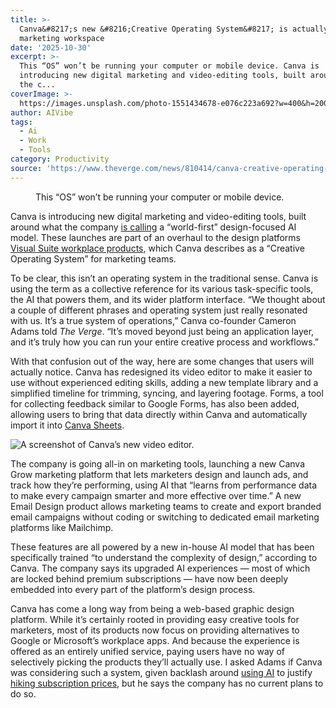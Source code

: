 ```yaml
---
title: >-
  Canva&#8217;s new &#8216;Creative Operating System&#8217; is actually a
  marketing workspace
date: '2025-10-30'
excerpt: >-
  This “OS” won’t be running your computer or mobile device. Canva is
  introducing new digital marketing and video-editing tools, built around what
  the c...
coverImage: >-
  https://images.unsplash.com/photo-1551434678-e076c223a692?w=400&h=200&fit=crop&auto=format
author: AIVibe
tags:
  - Ai
  - Work
  - Tools
category: Productivity
source: 'https://www.theverge.com/news/810414/canva-creative-operating-system-ai-launch'
---
```


											

						
<figure>

<img alt="" data-caption="This “OS” won’t be running your computer or mobile device." data-portal-copyright="" data-has-syndication-rights="1" src="https://platform.theverge.com/wp-content/uploads/sites/2/2025/10/Canva-Creative-OS.jpg?quality=90&#038;strip=all&#038;crop=0,0,100,100" />
	<figcaption>
	This “OS” won’t be running your computer or mobile device.	</figcaption>
</figure>
<p class="has-text-align-none">Canva is introducing new digital marketing and video-editing tools, built around what the company <a href="https://www.canva.com/newsroom/news/creative-operating-system/">is calling</a> a “world-first” design-focused AI model. These launches are part of an overhaul to the design platforms <a href="https://www.theverge.com/2022/9/14/23353375/canva-visual-worksuite-tools-new-google-and-microsoft">Visual Suite workplace products</a>, which Canva describes as a “Creative Operating System” for marketing teams.</p>

<p class="has-text-align-none">To be clear, this isn’t an operating system in the traditional sense. Canva is using the term as a collective reference for its various task-specific tools, the AI that powers them, and its wider platform interface. “We thought about a couple of different phrases and operating system just really resonated with us. It&#8217;s a true system of operations,” Canva co-founder Cameron Adams told <em>The Verge</em>. “It’s moved beyond just being an application layer, and it&#8217;s truly how you can run your entire creative process and workflows.”</p>

<p class="has-text-align-none">With that confusion out of the way, here are some changes that users will actually notice. Canva has redesigned its video editor to make it easier to use without experienced editing skills, adding a new template library and a simplified timeline for trimming, syncing, and layering footage. Forms, a tool for collecting feedback similar to Google Forms, has also been added, allowing users to bring that data directly within Canva and automatically import it into <a href="https://www.theverge.com/news/646682/canva-visual-suite-2-0-ai-spreadsheets-creative-workspace">Canva Sheets</a>.</p>
<img src="https://platform.theverge.com/wp-content/uploads/sites/2/2025/10/Video-Timeline.png?quality=90&#038;strip=all&#038;crop=0,0,100,100" alt="A screenshot of Canva’s new video editor." title="A screenshot of Canva’s new video editor." data-has-syndication-rights="1" data-caption="&lt;em&gt;Video 2.0 is designed to make it easier to edit videos and insert AI-generated effects.&lt;/em&gt; | Image: Canva" data-portal-copyright="Image: Canva" />
<p class="has-text-align-none">The company is going all-in on marketing tools, launching a new Canva Grow marketing platform that lets marketers design and launch ads, and track how they’re performing, using AI that “learns from performance data to make every campaign smarter and more effective over time.” A new Email Design product allows marketing teams to create and export branded email campaigns without coding or switching to dedicated email marketing platforms like Mailchimp.</p>

<p class="has-text-align-none">These features are all powered by a new in-house AI model that has been specifically trained “to understand the complexity of design,” according to Canva. The company says its upgraded AI experiences — most of which are locked behind premium subscriptions — have now been deeply embedded into every part of the platform&#8217;s design process.</p>

<p class="has-text-align-none">Canva has come a long way from being a web-based graphic design platform. While it’s certainly rooted in providing easy creative tools for marketers, most of its products now focus on providing alternatives to Google or Microsoft’s workplace apps. And because the experience is offered as an entirely unified service, paying users have no way of selectively picking the products they’ll actually use. I asked Adams if Canva was considering such a system, given backlash around <a href="https://www.theverge.com/2024/9/3/24234698/canva-price-increase-300-percent-ai-features">using AI</a> to justify <a href="https://www.theverge.com/2024/10/9/24266269/canva-is-walking-back-some-of-its-pricing-changes">hiking subscription prices</a>, but he says the company has no current plans to do so.</p>
						
									
